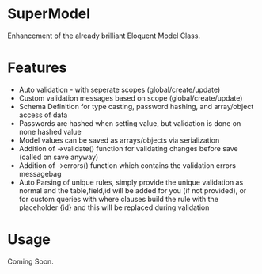 SuperModel
==========

Enhancement of the already brilliant Eloquent Model Class.

Features
========

- Auto validation - with seperate scopes (global/create/update)
- Custom validation messages based on scope (global/create/update)
- Schema Definition for type casting, password hashing, and array/object access of data
- Passwords are hashed when setting value, but validation is done on none hashed value
- Model values can be saved as arrays/objects via serialization
- Addition of ->validate() function for validating changes before save (called on save anyway)
- Addition of ->errors() function which contains the validation errors messagebag
- Auto Parsing of unique rules, simply provide the unique validation as normal and the table,field,id will be added for you (if not provided), or for custom queries with where clauses build the rule with the placeholder {id} and this will be replaced during validation

Usage
=====

Coming Soon.